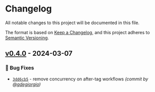 # Changelog
All notable changes to this project will be documented in this file.

The format is based on [Keep a Changelog](https://keepachangelog.com/en/1.0.0/),
and this project adheres to [Semantic Versioning](https://semver.org/spec/v2.0.0.html).

## [v0.4.0] - 2024-03-07
### :bug: Bug Fixes
- [`3dd6cb5`](https://github.com/gdegiorgio/sons-of-the-docker/commit/3dd6cb5c74c55ab5b127116a7b0bf888646a7196) - remove concurrency on after-tag workflows *(commit by [@gdegiorgio](https://github.com/gdegiorgio))*


[v0.4.0]: https://github.com/gdegiorgio/sons-of-the-docker/compare/v0.3.0...v0.4.0